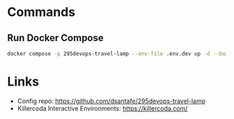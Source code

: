 # Commands
## Run Docker Compose
```bash
docker compose -p 295devops-travel-lamp --env-file .env.dev up -d --build
```

# Links
- Config repo: https://github.com/dsantafe/295devops-travel-lamp
- Killercoda Interactive Environments: https://killercoda.com/